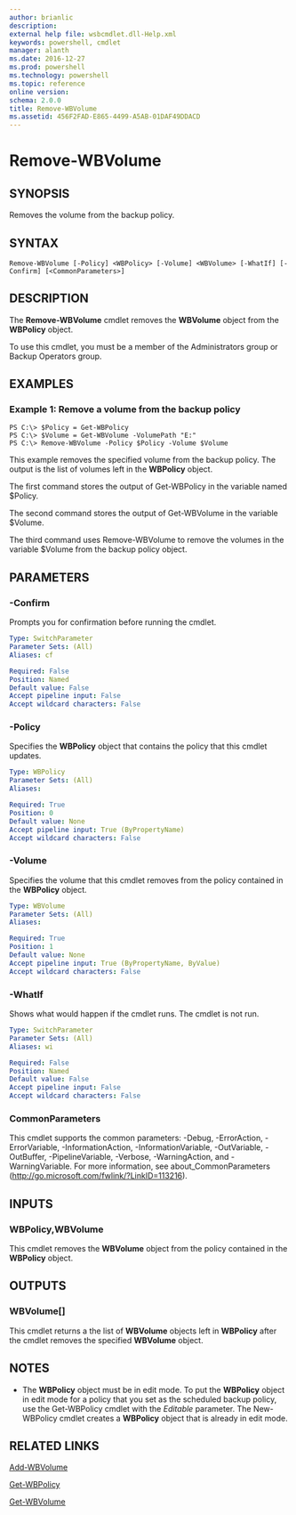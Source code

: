 ```yaml
---
author: brianlic
description: 
external help file: wsbcmdlet.dll-Help.xml
keywords: powershell, cmdlet
manager: alanth
ms.date: 2016-12-27
ms.prod: powershell
ms.technology: powershell
ms.topic: reference
online version: 
schema: 2.0.0
title: Remove-WBVolume
ms.assetid: 456F2FAD-E865-4499-A5AB-01DAF49DDACD
---
```


# Remove-WBVolume

## SYNOPSIS
Removes the volume from the backup policy.

## SYNTAX

```
Remove-WBVolume [-Policy] <WBPolicy> [-Volume] <WBVolume> [-WhatIf] [-Confirm] [<CommonParameters>]
```

## DESCRIPTION
The **Remove-WBVolume** cmdlet removes the **WBVolume** object from the **WBPolicy** object.

To use this cmdlet, you must be a member of the Administrators group or Backup Operators group.

## EXAMPLES

### Example 1: Remove a volume from the backup policy
```
PS C:\> $Policy = Get-WBPolicy
PS C:\> $Volume = Get-WBVolume -VolumePath "E:"
PS C:\> Remove-WBVolume -Policy $Policy -Volume $Volume
```

This example removes the specified volume from the backup policy.
The output is the list of volumes left in the **WBPolicy** object.

The first command stores the output of Get-WBPolicy in the variable named $Policy.

The second command stores the output of Get-WBVolume in the variable $Volume.

The third command uses Remove-WBVolume to remove the volumes in the variable $Volume from the backup policy object.

## PARAMETERS

### -Confirm
Prompts you for confirmation before running the cmdlet.

```yaml
Type: SwitchParameter
Parameter Sets: (All)
Aliases: cf

Required: False
Position: Named
Default value: False
Accept pipeline input: False
Accept wildcard characters: False
```

### -Policy
Specifies the **WBPolicy** object that contains the policy that this cmdlet updates.

```yaml
Type: WBPolicy
Parameter Sets: (All)
Aliases: 

Required: True
Position: 0
Default value: None
Accept pipeline input: True (ByPropertyName)
Accept wildcard characters: False
```

### -Volume
Specifies the volume that this cmdlet removes from the policy contained in the **WBPolicy** object.

```yaml
Type: WBVolume
Parameter Sets: (All)
Aliases: 

Required: True
Position: 1
Default value: None
Accept pipeline input: True (ByPropertyName, ByValue)
Accept wildcard characters: False
```

### -WhatIf
Shows what would happen if the cmdlet runs.
The cmdlet is not run.

```yaml
Type: SwitchParameter
Parameter Sets: (All)
Aliases: wi

Required: False
Position: Named
Default value: False
Accept pipeline input: False
Accept wildcard characters: False
```

### CommonParameters
This cmdlet supports the common parameters: -Debug, -ErrorAction, -ErrorVariable, -InformationAction, -InformationVariable, -OutVariable, -OutBuffer, -PipelineVariable, -Verbose, -WarningAction, and -WarningVariable. For more information, see about_CommonParameters (http://go.microsoft.com/fwlink/?LinkID=113216).

## INPUTS

### WBPolicy,WBVolume
This cmdlet removes the **WBVolume** object from the policy contained in the **WBPolicy** object.

## OUTPUTS

### WBVolume[]
This cmdlet returns a the list of **WBVolume** objects left in **WBPolicy** after the cmdlet removes the specified **WBVolume** object.

## NOTES
* The **WBPolicy** object must be in edit mode. To put the **WBPolicy** object in edit mode for a policy that you set as the scheduled backup policy, use the Get-WBPolicy cmdlet with the *Editable* parameter. The New-WBPolicy cmdlet creates a **WBPolicy** object that is already in edit mode.

  

## RELATED LINKS

[Add-WBVolume](./Add-WBVolume.md)

[Get-WBPolicy](./Get-WBPolicy.md)

[Get-WBVolume](./Get-WBVolume.md)

